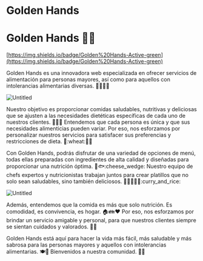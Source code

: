 # Golden Hands

# Golden Hands :raised_hands::sparkles:

[https://img.shields.io/badge/Golden%20Hands-Active-green](https://img.shields.io/badge/Golden%20Hands-Active-green)

Golden Hands es una innovadora web especializada en ofrecer servicios de alimentación para personas mayores, así como para aquellos con intolerancias alimentarias diversas. :older_man::older_woman::apple::broccoli:

![Untitled](Golden%20Hands%208d0b0c8fb7a64f84a89ed99a76f3fecf/Untitled.png)

Nuestro objetivo es proporcionar comidas saludables, nutritivas y deliciosas que se ajusten a las necesidades dietéticas específicas de cada uno de nuestros clientes. :green_salad::stew::rice_cracker: Entendemos que cada persona es única y que sus necesidades alimenticias pueden variar. Por eso, nos esforzamos por personalizar nuestros servicios para satisfacer sus preferencias y restricciones de dieta. :no_entry_sign::wheat::no_entry_sign::peanuts:

Con Golden Hands, podrás disfrutar de una variedad de opciones de menú, todas ellas preparadas con ingredientes de alta calidad y diseñadas para proporcionar una nutrición óptima. :meat_on_bone::fish::cheese_wedge: Nuestro equipo de chefs expertos y nutricionistas trabajan juntos para crear platillos que no solo sean saludables, sino también deliciosos. :man_cook::woman_cook::spaghetti::curry_and_rice:

![Untitled](Golden%20Hands%208d0b0c8fb7a64f84a89ed99a76f3fecf/Untitled%201.png)

Además, entendemos que la comida es más que solo nutrición. Es comodidad, es convivencia, es hogar. :house::family::heart: Por eso, nos esforzamos por brindar un servicio amigable y personal, para que nuestros clientes siempre se sientan cuidados y valorados. :hugs::gift_heart:

Golden Hands está aquí para hacer la vida más fácil, más saludable y más sabrosa para las personas mayores y aquellos con intolerancias alimentarias. :plate_with_cutlery::green_heart: Bienvenidos a nuestra comunidad. :wave::smiley:
